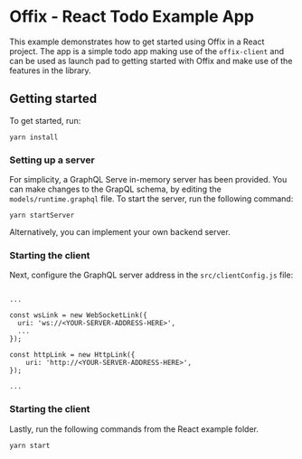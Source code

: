 # Offix - React Todo Example App

This example demonstrates how to get started using Offix in a React project. The app is a simple
todo app making use of the `offix-client` and can be used as launch pad to getting started
with Offix and make use of the features in the library.

## Getting started

To get started, run:

```
yarn install
```

### Setting up a server

For simplicity, a GraphQL Serve in-memory server has been provided. You can make changes to the GrapQL schema, by editing the `models/runtime.graphql` file. To start the server, run the following
command:

```
yarn startServer
```

Alternatively, you can implement your own backend server.

### Starting the client

Next, configure the GraphQL server address in the `src/clientConfig.js` file:

```

...

const wsLink = new WebSocketLink({
  uri: 'ws://<YOUR-SERVER-ADDRESS-HERE>',
  ...
});

const httpLink = new HttpLink({
    uri: 'http://<YOUR-SERVER-ADDRESS-HERE>',
});

...

```

### Starting the client

Lastly, run the following commands from the React example folder.

```
yarn start
```
